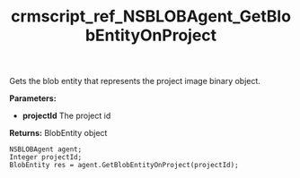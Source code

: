 ﻿---
title: crmscript_ref_NSBLOBAgent_GetBlobEntityOnProject
description: BlobEntity GetBlobEntityOnProject(Integer projectId)
intellisense: NSBLOBAgent.GetBlobEntityOnProject
keywords: NSBLOBAgent,GetBlobEntityOnProject
so.topic: reference
---

Gets the blob entity that represents the project image binary object.

**Parameters:**
 - **projectId** The project id

**Returns:** BlobEntity object

```crmscript
NSBLOBAgent agent;
Integer projectId;
BlobEntity res = agent.GetBlobEntityOnProject(projectId);
```

